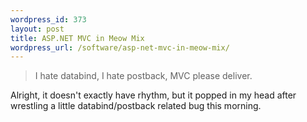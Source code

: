 ```yaml
--- 
wordpress_id: 373
layout: post
title: ASP.NET MVC in Meow Mix
wordpress_url: /software/asp-net-mvc-in-meow-mix/
---
```


<p><blockquote>I hate databind, I hate postback, MVC please deliver.</blockquote></p>

<p>Alright, it doesn't exactly have rhythm, but it popped in my head after wrestling a little databind/postback related bug this morning.</p>
         
